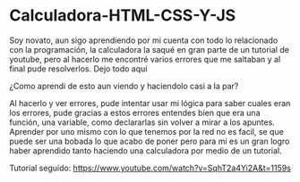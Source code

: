 # Calculadora-HTML-CSS-Y-JS
Soy novato, aun sigo aprendiendo por mi cuenta con todo lo relacionado con la programación, la calculadora la saqué en gran parte de un tutorial de youtube, pero al hacerlo me encontré varios errores que me saltaban y al final pude resolverlos. Dejo todo aquí

¿Como aprendi de esto aun viendo y haciendolo casi a la par?

Al hacerlo y ver errores, pude intentar usar mi lógica para saber cuales eran los errores, pude gracias a estos errores entendes bien que era una función, una variable, como declararlas sin volver a mirar a los apuntes. Aprender por uno mismo con lo que tenemos por la red no es facil, se que puede ser una bobada lo que acabo de poner pero para mi es un gran logro haber aprendido tanto haciendo una calculadora por medio de un tutorial.

Tutorial seguido: https://www.youtube.com/watch?v=SqhT2a4Yi2A&t=1159s
